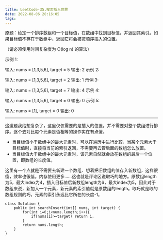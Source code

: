 ```yaml
---
title: LeetCode-35.搜索插入位置
date: 2022-08-06 20:16:05
tags:
---
```


<!-- more -->

原题：给定一个排序数组和一个目标值，在数组中找到目标值，并返回其索引。如果目标值不存在于数组中，返回它将会被按顺序插入的位置。

（请必须使用时间复杂度为 O(log n) 的算法）

 

示例 1:

输入: nums = [1,3,5,6], target = 5
输出: 2
示例 2:

输入: nums = [1,3,5,6], target = 2
输出: 1
示例 3:

输入: nums = [1,3,5,6], target = 7
输出: 4
示例 4:

输入: nums = [1,3,5,6], target = 0
输出: 0
示例 5:

输入: nums = [1], target = 0
输出: 0

------

 

这道题我给想复杂了，这里仅仅需要的是插入的位置，并不需要对整个数组进行排序。逐个去对比每个元素是否相等的操作实在有点傻。

- 当目标值小于数组中的最大元素时，可以在遍历中进行比较，当某个元素大于目标值时，直接将当前的索引返回，不需要再去管后面的数组怎么放置。
- 当目标值大于数组中的最大元素时，该元素自然就会放在数组的最后一个位置，即数组的长度值。

这里有一个点就是不需要去新建一个数组、想着把旧数组的值存入新数组，这样很傻，效率也很低，内存使用更多……这也就是评论区说取巧的地方。原数组length为5，最大index为4，插入目标值后新数组length为6，最大index为5，因此对于数组来说，新加入一个元素，新元素的索引值就是原数组的length。取巧就是取的数组规则的巧，元素的索引永远比它所在的长度-1。

```
class Solution {
    public int searchInsert(int[] nums, int target) {
        for(int i=0;i<nums.length;i++){
            if(nums[i]>=target) return i;
        }
        return nums.length;
    }
}
```

 
